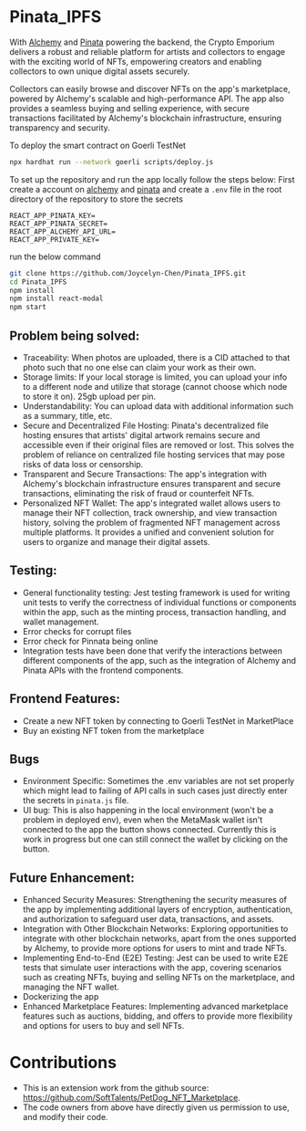 # Pinata_IPFS
With [Alchemy](https://alchemy.com) and [Pinata](https://www.pinata.cloud) powering the backend, the Crypto Emporium delivers a robust and reliable platform for artists and collectors to engage with the exciting world of NFTs, empowering creators and enabling collectors to own unique digital assets securely.

Collectors can easily browse and discover NFTs on the app's marketplace, powered by Alchemy's scalable and high-performance API. The app also provides a seamless buying and selling experience, with secure transactions facilitated by Alchemy's blockchain infrastructure, ensuring transparency and security.

To deploy the smart contract on Goerli TestNet
```bash
npx hardhat run --network goerli scripts/deploy.js
``` 

To set up the repository and run the app locally follow the steps below:
First create a account on [alchemy](https://alchemy.com) and [pinata](https://www.pinata.cloud) and create a `.env` file in the root directory of the repository to store the secrets
```
REACT_APP_PINATA_KEY=
REACT_APP_PINATA_SECRET=
REACT_APP_ALCHEMY_API_URL=
REACT_APP_PRIVATE_KEY=
```
run the below command
```bash
git clone https://github.com/Joycelyn-Chen/Pinata_IPFS.git
cd Pinata_IPFS
npm install
npm install react-modal
npm start
```

## Problem being solved: 
- Traceability: When photos are uploaded, there is a CID attached to that photo such that no one else can claim your work as their own.
- Storage limits: If your local storage is limited, you can upload your info to a different node and utilize that storage (cannot choose which node to store it on). 25gb upload per pin. 
- Understandability: You can upload data with additional information such as a summary, title, etc. 
- Secure and Decentralized File Hosting: Pinata's decentralized file hosting ensures that artists' digital artwork remains secure and accessible even if their original files are removed or lost. This solves the problem of reliance on centralized file hosting services that may pose risks of data loss or censorship.
- Transparent and Secure Transactions: The app's integration with Alchemy's blockchain infrastructure ensures transparent and secure transactions, eliminating the risk of fraud or counterfeit NFTs.
- Personalized NFT Wallet: The app's integrated wallet allows users to manage their NFT collection, track ownership, and view transaction history, solving the problem of fragmented NFT management across multiple platforms. It provides a unified and convenient solution for users to organize and manage their digital assets.
## Testing:
- General functionality testing: Jest testing framework is used for writing unit tests to verify the correctness of individual functions or components within the app, such as the minting process, transaction handling, and wallet management.
- Error checks for corrupt files
- Error check for Pinnata being online 
- Integration tests have been done that verify the interactions between different components of the app, such as the integration of Alchemy and Pinata APIs with the frontend components.

## Frontend Features:
- Create a new NFT token by connecting to Goerli TestNet in MarketPlace
- Buy an existing NFT token from the marketplace 

## Bugs
- Environment Specific: Sometimes the .env variables are not set properly which might lead to failing of API calls in such cases just directly enter the secrets in `pinata.js` file.
- UI bug: This is also happening in the local environment (won't be a problem in deployed env), even when the MetaMask wallet isn't connected to the app the button shows connected. Currently this is work in progress but one can still connect the wallet by clicking on the button.


## Future Enhancement: 
- Enhanced Security Measures: Strengthening the security measures of the app by implementing additional layers of encryption, authentication, and authorization to safeguard user data, transactions, and assets.
- Integration with Other Blockchain Networks: Exploring opportunities to integrate with other blockchain networks, apart from the ones supported by Alchemy, to provide more options for users to mint and trade NFTs.
- Implementing End-to-End (E2E) Testing: Jest can be used to write E2E tests that simulate user interactions with the app, covering scenarios such as creating NFTs, buying and selling NFTs on the marketplace, and managing the NFT wallet.
- Dockerizing the app 
- Enhanced Marketplace Features: Implementing advanced marketplace features such as auctions, bidding, and offers to provide more flexibility and options for users to buy and sell NFTs.


# Contributions
- This is an extension work from the github source: https://github.com/SoftTalents/PetDog_NFT_Marketplace.
- The code owners from above have directly given us permission to use, and modify their code.

